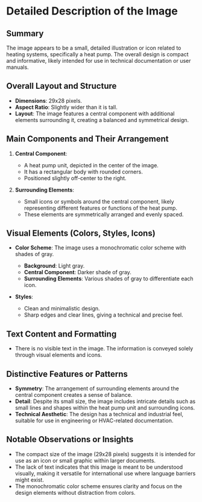 # Detailed Description of the Image

## Summary
The image appears to be a small, detailed illustration or icon related to heating systems, specifically a heat pump. The overall design is compact and informative, likely intended for use in technical documentation or user manuals.

## Overall Layout and Structure
- **Dimensions**: 29x28 pixels.
- **Aspect Ratio**: Slightly wider than it is tall.
- **Layout**: The image features a central component with additional elements surrounding it, creating a balanced and symmetrical design.

## Main Components and Their Arrangement
1. **Central Component**:
   - A heat pump unit, depicted in the center of the image.
   - It has a rectangular body with rounded corners.
   - Positioned slightly off-center to the right.

2. **Surrounding Elements**:
   - Small icons or symbols around the central component, likely representing different features or functions of the heat pump.
   - These elements are symmetrically arranged and evenly spaced.

## Visual Elements (Colors, Styles, Icons)
- **Color Scheme**: The image uses a monochromatic color scheme with shades of gray.
  - **Background**: Light gray.
  - **Central Component**: Darker shade of gray.
  - **Surrounding Elements**: Various shades of gray to differentiate each icon.

- **Styles**:
  - Clean and minimalistic design.
  - Sharp edges and clear lines, giving a technical and precise feel.

## Text Content and Formatting
- There is no visible text in the image. The information is conveyed solely through visual elements and icons.

## Distinctive Features or Patterns
- **Symmetry**: The arrangement of surrounding elements around the central component creates a sense of balance.
- **Detail**: Despite its small size, the image includes intricate details such as small lines and shapes within the heat pump unit and surrounding icons.
- **Technical Aesthetic**: The design has a technical and industrial feel, suitable for use in engineering or HVAC-related documentation.

## Notable Observations or Insights
- The compact size of the image (29x28 pixels) suggests it is intended for use as an icon or small graphic within larger documents.
- The lack of text indicates that this image is meant to be understood visually, making it versatile for international use where language barriers might exist.
- The monochromatic color scheme ensures clarity and focus on the design elements without distraction from colors.